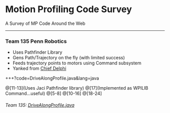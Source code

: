# Motion Profiling Code Survey 

A Survey of MP Code Around the Web

---

### Team 135 Penn Robotics

- Uses Pathfinder Library
- Gens Path/Trajectory on the fly (with limited success)
- Feeds trajectory points to motors using Command subsystem
- Yanked from [Chief Delphi](https://www.chiefdelphi.com/forums/showthread.php?p=1745136 "Robot Code Never Starts")

+++?code=DriveAlongProfile.java&lang=java

@[11-13](Uses Jaci Pathfinder library)
@[17](Implemented as WPILIB Command...useful)
@[5-8]
@[10-16]
@[18-24]

###### Team 135: [DriveAlongProfile.java](https://github.com/Team997Coders/MPNotes/blob/master/DriveAlongProfile.java)
